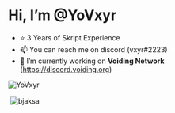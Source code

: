 # Hi, I’m **@YoVxyr**
- ⭐ 3 Years of Skript Experience
- 📫 You can reach me on discord (vxyr#2223)
- 🌱 I’m currently working on **Voiding Network** (https://discord.voiding.org)
<p><img align="center" src="https://github-readme-streak-stats.herokuapp.com/?user=YoVxyr&" alt="YoVxyr" /></p> <p>&nbsp;<img align="center" src="https://github-readme-stats.vercel.app/api?username=YoVxyr&show_icons=true&locale=en" alt="bjaksa" /></p>




